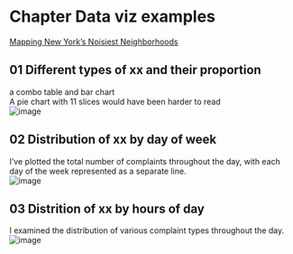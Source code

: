# Chapter Data viz examples
[Mapping New York’s Noisiest Neighborhoods](https://www.newyorker.com/tech/annals-of-technology/mapping-new-york-noise-complaints)
## 01 Different types of xx and their proportion  
a combo table and bar chart    
A pie chart with 11 slices would have been harder to read   
![image](https://user-images.githubusercontent.com/105503216/204752437-760a2509-ca73-49b8-a123-1b05fcd4d615.png)

## 02 Distribution of xx by day of week 
I’ve plotted the total number of complaints throughout the day, with each day of the week represented as a separate line.  
![image](https://user-images.githubusercontent.com/105503216/204753536-35ba4d2a-c596-4781-a9a9-c3f38f94aa4d.png)

## 03 Distrition of xx by hours of day
I examined the distribution of various complaint types throughout the day.  
![image](https://user-images.githubusercontent.com/105503216/204754929-88cd0ddf-b8cb-4a77-ab4f-dd7fcf508578.png)
